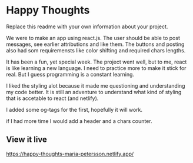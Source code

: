 # Happy Thoughts

Replace this readme with your own information about your project.

We were to make an app using react.js. The user should be able to post messages, see earlier attributions and like them. The buttons and posting also had som requiremensts like color shifting and required chars lengths. 

It has been a fun, yet special week. The project went well, but to me, react is like learning a new language. I need to practice more to make it stick for real. But I guess programming is a constant learning. 

I liked the styling alot because it made me questioning and understanding my code better. It is still an adventure to understand what kind of styling that is accetable to react (and netlify). 

I added some og-tags for the first, hopefully it will work. 

if I had more time I would add a header and a chars counter.

## View it live

https://happy-thoughts-maria-petersson.netlify.app/
